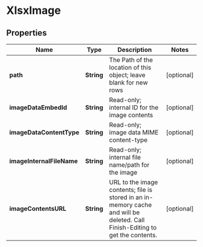 
# XlsxImage

## Properties
Name | Type | Description | Notes
------------ | ------------- | ------------- | -------------
**path** | **String** | The Path of the location of this object; leave blank for new rows |  [optional]
**imageDataEmbedId** | **String** | Read-only; internal ID for the image contents |  [optional]
**imageDataContentType** | **String** | Read-only; image data MIME content-type |  [optional]
**imageInternalFileName** | **String** | Read-only; internal file name/path for the image |  [optional]
**imageContentsURL** | **String** | URL to the image contents; file is stored in an in-memory cache and will be deleted.  Call Finish-Editing to get the contents. |  [optional]



